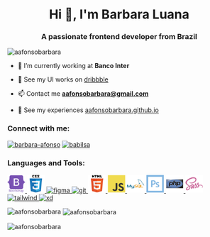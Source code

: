 <h1 align="center">Hi 👋, I'm Barbara Luana</h1>
<h3 align="center">A passionate frontend developer from Brazil</h3>

<p align="left"> <img src="https://komarev.com/ghpvc/?username=aafonsobarbara&label=Profile%20views&color=0e75b6&style=flat" alt="aafonsobarbara" /> </p>

- 🔭 I’m currently working at **Banco Inter**

- 📌 See my UI works on [dribbble](https://dribbble.com/babilsa)

- 📫 Contact me **aafonsobarbara@gmail.com**

- 📄 See my experiences [aafonsobarbara.github.io](https://aafonsobarbara.github.io/)

<h3 align="left">Connect with me:</h3>
<p align="left">
<a href="https://linkedin.com/in/barbara-afonso" target="blank"><img align="center" src="https://cdn.jsdelivr.net/npm/simple-icons@3.0.1/icons/linkedin.svg" alt="barbara-afonso" height="30" width="40" /></a>
<a href="https://dribbble.com/babilsa" target="blank"><img align="center" src="https://cdn.jsdelivr.net/npm/simple-icons@3.0.1/icons/dribbble.svg" alt="babilsa" height="30" width="40" /></a>
</p>

<h3 align="left">Languages and Tools:</h3>
<p align="left"> <a href="https://getbootstrap.com" target="_blank"> <img src="https://raw.githubusercontent.com/devicons/devicon/master/icons/bootstrap/bootstrap-plain-wordmark.svg" alt="bootstrap" width="40" height="40"/> </a> <a href="https://www.w3schools.com/css/" target="_blank"> <img src="https://raw.githubusercontent.com/devicons/devicon/master/icons/css3/css3-original-wordmark.svg" alt="css3" width="40" height="40"/> </a> <a href="https://www.figma.com/" target="_blank"> <img src="https://www.vectorlogo.zone/logos/figma/figma-icon.svg" alt="figma" width="40" height="40"/> </a> <a href="https://git-scm.com/" target="_blank"> <img src="https://www.vectorlogo.zone/logos/git-scm/git-scm-icon.svg" alt="git" width="40" height="40"/> </a> <a href="https://www.w3.org/html/" target="_blank"> <img src="https://raw.githubusercontent.com/devicons/devicon/master/icons/html5/html5-original-wordmark.svg" alt="html5" width="40" height="40"/> </a> <a href="https://developer.mozilla.org/en-US/docs/Web/JavaScript" target="_blank"> <img src="https://raw.githubusercontent.com/devicons/devicon/master/icons/javascript/javascript-original.svg" alt="javascript" width="40" height="40"/> </a> <a href="https://www.mysql.com/" target="_blank"> <img src="https://raw.githubusercontent.com/devicons/devicon/master/icons/mysql/mysql-original-wordmark.svg" alt="mysql" width="40" height="40"/> </a> <a href="https://www.photoshop.com/en" target="_blank"> <img src="https://raw.githubusercontent.com/devicons/devicon/master/icons/photoshop/photoshop-line.svg" alt="photoshop" width="40" height="40"/> </a> <a href="https://www.php.net" target="_blank"> <img src="https://raw.githubusercontent.com/devicons/devicon/master/icons/php/php-original.svg" alt="php" width="40" height="40"/> </a> <a href="https://sass-lang.com" target="_blank"> <img src="https://raw.githubusercontent.com/devicons/devicon/master/icons/sass/sass-original.svg" alt="sass" width="40" height="40"/> </a> <a href="https://tailwindcss.com/" target="_blank"> <img src="https://www.vectorlogo.zone/logos/tailwindcss/tailwindcss-icon.svg" alt="tailwind" width="40" height="40"/> </a> <a href="https://www.adobe.com/products/xd.html" target="_blank"> <img src="https://cdn.worldvectorlogo.com/logos/adobe-xd.svg" alt="xd" width="40" height="40"/> </a> </p>

<p><img align="left" src="https://github-readme-stats.vercel.app/api/top-langs?username=aafonsobarbara&show_icons=true&locale=en&layout=compact" alt="aafonsobarbara" /></p>

<p>&nbsp;<img align="center" src="https://github-readme-stats.vercel.app/api?username=aafonsobarbara&show_icons=true&locale=en" alt="aafonsobarbara" /></p>

<p><img align="center" src="https://github-readme-streak-stats.herokuapp.com/?user=aafonsobarbara&" alt="aafonsobarbara" /></p>
